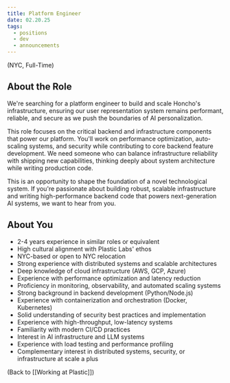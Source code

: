 ```yaml
---
title: Platform Engineer
date: 02.20.25
tags:
  - positions
  - dev
  - announcements
---
```

(NYC, Full-Time)

## About the Role
We're searching for a platform engineer to build and scale Honcho's infrastructure, ensuring our user representation system remains performant, reliable, and secure as we push the boundaries of AI personalization.

This role focuses on the critical backend and infrastructure components that power our platform. You'll work on performance optimization, auto-scaling systems, and security while contributing to core backend feature development. We need someone who can balance infrastructure reliability with shipping new capabilities, thinking deeply about system architecture while writing production code.

This is an opportunity to shape the foundation of a novel technological system. If you're passionate about building robust, scalable infrastructure and writing high-performance backend code that powers next-generation AI systems, we want to hear from you.

## About You
- 2-4 years experience in similar roles or equivalent
- High cultural alignment with Plastic Labs' ethos
- NYC-based or open to NYC relocation
- Strong experience with distributed systems and scalable architectures
- Deep knowledge of cloud infrastructure (AWS, GCP, Azure)
- Experience with performance optimization and latency reduction
- Proficiency in monitoring, observability, and automated scaling systems
- Strong background in backend development (Python/Node.js)
- Experience with containerization and orchestration (Docker, Kubernetes)
- Solid understanding of security best practices and implementation
- Experience with high-throughput, low-latency systems
- Familiarity with modern CI/CD practices
- Interest in AI infrastructure and LLM systems
- Experience with load testing and performance profiling
- Complementary interest in distributed systems, security, or infrastructure at scale a plus


(Back to [[Working at Plastic]])